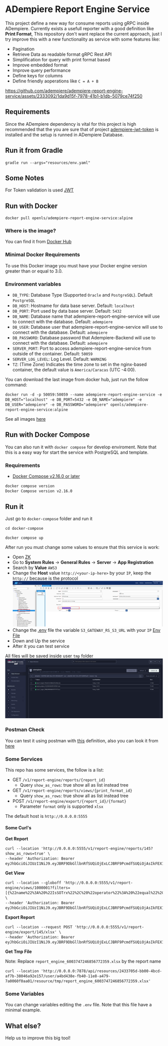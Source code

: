 # ADempiere Report Engine Service

This project define a new way for consume reports using gRPC inside ADempiere. Currently exists a usefull reporter with a good definition like **Print Format**, This repository don't want replace the current approach, just I try improve this with a new functionality as service with some features like:

- Pagination
- Retrieve Data as readable format gRPC Rest API
- Simplification for query with print format based
- Improve embedded format
- Improve query performance
- Define keys for columns
- Define friendly aoperations like `C = A + B`

https://github.com/adempiere/adempiere-report-engine-service/assets/2333092/1da9d15f-7978-41b1-b1db-5079ce74f250

## Requirements
 
Since the ADempiere dependency is vital for this project is high recommended that the you are sure that of project [adempiere-jwt-token](https://github.com/adempiere/adempiere-jwt-token) is installed and the setup is runned in ADempiere Database.

## Run it from Gradle

```Shell
gradle run --args="resources/env.yaml"
```


## Some Notes

For Token validation is used [JWT](https://www.viralpatel.net/java-create-validate-jwt-token/)

## Run with Docker

```Shell
docker pull openls/adempiere-report-engine-service:alpine
```

### Where is the image?

You can find it from [Docker Hub](https://hub.docker.com/r/openls/adempiere-report-engine-service/tags)

### Minimal Docker Requirements
To use this Docker image you must have your Docker engine version greater than or equal to 3.0.

### Environment variables
- `DB_TYPE`: Database Type (Supported `Oracle` and `PostgreSQL`). Default `PostgreSQL`
- `DB_HOST`: Hostname for data base server. Default: `localhost`
- `DB_PORT`: Port used by data base server. Default: `5432`
- `DB_NAME`: Database name that adempiere-report-engine-service will use to connect with the database. Default: `adempiere`
- `DB_USER`: Database user that adempiere-report-engine-service will use to connect with the database. Default: `adempiere`
- `DB_PASSWORD`: Database password that Adempiere-Backend will use to connect with the database. Default: `adempiere`
- `SERVER_PORT`: Port to access adempiere-report-engine-service from outside of the container. Default: `50059`
- `SERVER_LOG_LEVEL`: Log Level. Default: `WARNING`
- `TZ`: (Time Zone) Indicates the time zone to set in the nginx-based container, the default value is `America/Caracas` (UTC -4:00).

You can download the last image from docker hub, just run the follow command:

```Shell
docker run -d -p 50059:50059 --name adempiere-report-engine-service -e DB_HOST="localhost" -e DB_PORT=5432 -e DB_NAME="adempiere" -e DB_USER="adempiere" -e DB_PASSWORD="adempiere" openls/adempiere-report-engine-service:alpine
```

See all images [here](https://hub.docker.com/r/openls/adempiere-report-engine-service)

## Run with Docker Compose

You can also run it with `docker compose` for develop enviroment. Note that this is a easy way for start the service with PostgreSQL and template.

### Requirements

- [Docker Compose v2.16.0 or later](https://docs.docker.com/compose/install/linux/)

```Shell
docker compose version
Docker Compose version v2.16.0
```

## Run it

Just go to `docker-compose` folder and run it

```Shell
cd docker-compose
```

```Shell
docker compose up
```

After run you must change some values to ensure that this service is work:

- Open [ZK](http://localhost:8080/webui/)
- Go to **System Rules** -> **General Rules** -> **Server** -> **App Registration**
- Search by **Value** `AWS3`
- Change the **Host** value `http://<your-ip-here>` by your `IP`, keep the `http://` because is the protocol
![App Registration](docs/setup-s3.png)
- Change the [.env](docker-compose/.env) file the variable `S3_GATEWAY_RS_S3_URL` with your `IP`
[Env File](docs/setup-s3-env.png)
- Down and Up the service
- After it you can test service

All files will be saved inside user `tmp` folder
![Postman Test](docs/s3-tmp-files.png)

### Postman Check

You can test it using postman with [this](docs/adempiere_report_engine.json) definition, also you can look it from [here](https://documenter.getpostman.com/view/18440575/2sA3QtfXC3)

### Some Services

This repo has some services, the follow is a list:

- GET `/v1/report-engine/reports/{report_id}`
  - Query `show_as_rows`: true show all as list instead tree
- GET `/v1/report-engine/reports/views/{print_format_id}`
  - Query `show_as_rows`: true show all as list instead tree
- POST `/v1/report-engine/export/{report_id}/{format}`
  - Parameter `format` only is supported `xlsx`

The default host is `http://0.0.0.0:5555`

#### Some Curl's

**Get Report**

```Curl
curl --location 'http://0.0.0.0:5555/v1/report-engine/reports/145?show_as_rows=true' \
--header 'Authorization: Bearer eyJhbGciOiJIUzI1NiJ9.eyJBRF9DbGllbnRfSUQiOjExLCJBRF9PcmdfSUQiOjAsIkFEX1JvbGVfSUQiOjEwMiwiQURfVXNlcl9JRCI6MTAwLCJNX1dhcmVob3VzZV9JRCI6MCwiQURfTGFuZ3VhZ2UiOiJlbl9VUyIsImlhdCI6MTcxOTk0ODQ1OX0.wNlMg2kqqXVuJj9KTzOHamXFURDRaNGU_rTilemC3zM'

```

**Get View**

```Curl
curl --location --globoff 'http://0.0.0.0:5555/v1/report-engine/views/1000001?filters=[{%22name%22%3A%20%22IsSOTrx%22%2C%20%22operator%22%3A%20%22equal%22%2C%20%22values%22%3A%20%22Y%22}%2C%20{%22name%22%3A%20%22DocStatus%22%2C%20%22operator%22%3A%20%22equal%22%2C%20%22values%22%3A%20%22CO%22}]' \
--header 'Authorization: Bearer eyJhbGciOiJIUzI1NiJ9.eyJBRF9DbGllbnRfSUQiOjExLCJBRF9PcmdfSUQiOjAsIkFEX1JvbGVfSUQiOjEwMiwiQURfVXNlcl9JRCI6MTAwLCJNX1dhcmVob3VzZV9JRCI6MCwiQURfTGFuZ3VhZ2UiOiJlbl9VUyIsImlhdCI6MTcxOTk0ODQ1OX0.wNlMg2kqqXVuJj9KTzOHamXFURDRaNGU_rTilemC3zM'

```

**Export Report**

```Curl
curl --location --request POST 'http://0.0.0.0:5555/v1/report-engine/export/145/xlsx' \
--header 'Authorization: Bearer eyJhbGciOiJIUzI1NiJ9.eyJBRF9DbGllbnRfSUQiOjExLCJBRF9PcmdfSUQiOjAsIkFEX1JvbGVfSUQiOjEwMiwiQURfVXNlcl9JRCI6MTAwLCJNX1dhcmVob3VzZV9JRCI6MCwiQURfTGFuZ3VhZ2UiOiJlbl9VUyIsImlhdCI6MTcxOTk0ODQ1OX0.wNlMg2kqqXVuJj9KTzOHamXFURDRaNGU_rTilemC3zM'
```

**Get Tmp File**

Note: Replace `report_engine_6003747246856772359.xlsx` by the report name

```Curl
curl --location 'http://0.0.0.0:7878/api/resources/2433705d-bb00-4bcd-af7b-38046a92e157/user/a4bd438e-fb40-11e8-a479-7a0060f0aa01/resource/tmp/report_engine_6003747246856772359.xlsx'
```

### Some Variables

You can change variables editing the `.env` file. Note that this file have a minimal example.

## What else?

Help us to improve this big tool!

